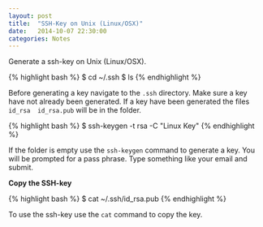 ```yaml
---
layout: post
title:  "SSH-Key on Unix (Linux/OSX)"
date:   2014-10-07 22:30:00
categories: Notes
---
```


Generate a ssh-key on Unix (Linux/OSX).

{% highlight bash %}
$ cd ~/.ssh
$ ls
{% endhighlight %}

Before generating a key navigate to the `.ssh` directory. Make sure a key have not already been generated.
If a key have been generated the files `id_rsa  id_rsa.pub` will be in the folder.

{% highlight bash %}
$ ssh-keygen -t rsa -C "Linux Key"
{% endhighlight %}

If the folder is empty use the `ssh-keygen` command to generate a key. You will
be prompted for a pass phrase. Type something like your email and submit.

**Copy the SSH-key**

{% highlight bash %}
$ cat ~/.ssh/id_rsa.pub
{% endhighlight %}

To use the ssh-key use the `cat` command to copy the key.
